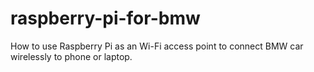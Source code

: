 # raspberry-pi-for-bmw
How to use Raspberry Pi as an Wi-Fi access point to connect BMW car wirelessly to phone or laptop.
